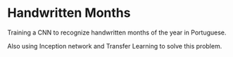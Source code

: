 # Handwritten Months
Training a CNN to recognize handwritten months of the year in Portuguese.

Also using Inception network and Transfer Learning to solve this problem.
